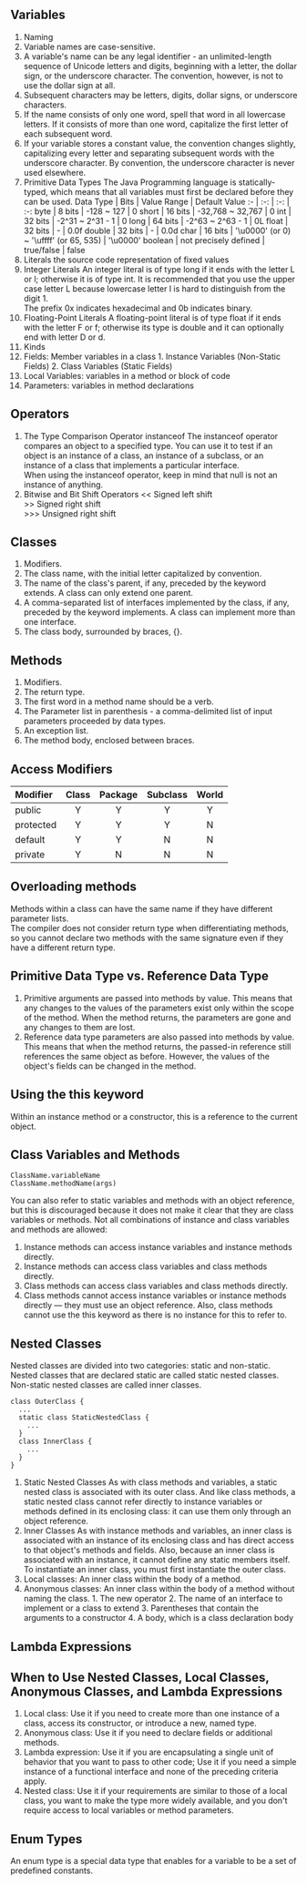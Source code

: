## Variables
1. Naming
  1. Variable names are case-sensitive.
  2. A variable's name can be any legal identifier - an unlimited-length sequence of Unicode letters and digits, beginning with a letter, the dollar sign, or the underscore character. The convention, however, is not to use the dollar sign at all.
  3. Subsequent characters may be letters, digits, dollar signs, or underscore characters.
  4. If the name consists of only one word, spell that word in all lowercase letters. If it consists of more than one word, capitalize the first letter of each subsequent word.
  5. If your variable stores a constant value, the convention changes slightly, capitalizing every letter and separating subsequent words with the underscore character. By convention, the underscore character is never used elsewhere.
2. Primitive Data Types
  The Java Programming language is statically-typed, which means that all variables must first be declared before they can be used.
Data Type | Bits | Value Range | Default Value
:- | :-: | :-: | :-:
byte | 8 bits | -128 ~ 127 | 0
short | 16 bits | -32,768 ~ 32,767 | 0
int | 32 bits | -2^31 ~ 2^31 - 1 | 0
long |  64 bits | -2^63 ~ 2^63 - 1 | 0L
float | 32 bits | - | 0.0f
double | 32 bits | - | 0.0d
char | 16 bits | '\u0000' (or 0) ~ '\uffff' (or 65, 535) | '\u0000'
boolean | not precisely defined | true/false | false
  1. Literals
    the source code representation of fixed values
  2. Integer Literals
    An integer literal is of type long if it ends with the letter L or l; otherwise it is of type int. It is recommended that you use the upper case letter L because lowercase letter l is hard to distinguish from the digit 1. <br>
    The prefix 0x indicates hexadecimal and 0b indicates binary.
  3. Floating-Point Literals
    A floating-point literal is of type float if it ends with the letter F or f; otherwise its type is double and it can optionally end with letter D or d.
3. Kinds
  1. Fields: Member variables in a class
    1. Instance Variables (Non-Static Fields)
    2. Class Variables (Static Fields)
  2. Local Variables: variables in a method or block of code
  3. Parameters: variables in method declarations
## Operators
1. The Type Comparison Operator instanceof
  The instanceof operator compares an object to a specified type. You can use it to test if an object is an instance of a class, an instance of a subclass, or an instance of a class that implements a particular interface. <br>
  When using the instanceof operator, keep in mind that null is not an instance of anything.
2. Bitwise and Bit Shift Operators
  << Signed left shift <br>
  \>\> Signed right shift <br>
  \>\>\> Unsigned right shift
## Classes
1. Modifiers.
2. The class name, with the initial letter capitalized by convention.
3. The name of the class's parent, if any, preceded by the keyword extends. A class can only extend one parent.
4. A comma-separated list of interfaces implemented by the class, if any, preceded by the keyword implements. A class can implement more than one interface.
5. The class body, surrounded by braces, {}.
## Methods
1. Modifiers.
2. The return type.
3. The first word in a method name should be a verb.
4. The Parameter list in parenthesis - a comma-delimited list of input parameters proceeded by data types.
5. An exception list.
6. The method body, enclosed between braces.
## Access Modifiers
Modifier | Class | Package | Subclass | World
:- | :-: | :-: | :-: | :-:
public | Y | Y | Y | Y
protected | Y | Y | Y | N
default | Y | Y | N | N
private | Y | N | N | N
## Overloading methods
Methods within a class can have the same name if they have different parameter lists. <br>
The compiler does not consider return type when differentiating methods, so you cannot declare two methods with the same signature even if they have a different return type.
## Primitive Data Type vs. Reference Data Type
1. Primitive arguments are passed into methods by value. This means that any changes to the values of the parameters exist only within the scope of the method. When the method returns, the parameters are gone and any changes to them are lost.
2. Reference data type parameters are also passed into methods by value. This means that when the method returns, the passed-in reference still references the same object as before. However, the values of the object's fields can be changed in the method.
## Using the this keyword
Within an instance method or a constructor, this is a reference to the current object.
## Class Variables and Methods
```
ClassName.variableName
ClassName.methodName(args)
```
You can also refer to static variables and methods with an object reference, but this is discouraged because it does not make it clear that they are class variables or methods.
Not all combinations of instance and class variables and methods are allowed:
1. Instance methods can access instance variables and instance methods directly.
2. Instance methods can access class variables and class methods directly.
3. Class methods can access class variables and class methods directly.
4. Class methods cannot access instance variables or instance methods directly — they must use an object reference. Also, class methods cannot use the this keyword as there is no instance for this to refer to.
## Nested Classes
Nested classes are divided into two categories: static and non-static. Nested classes that are declared static are called static nested classes. Non-static nested classes are called inner classes.
```
class OuterClass {
  ...
  static class StaticNestedClass {
    ...
  }
  class InnerClass {
    ...
  }
}
```
1. Static Nested Classes
As with class methods and variables, a static nested class is associated with its outer class. And like class methods, a static nested class cannot refer directly to instance variables or methods defined in its enclosing class: it can use them only through an object reference.
2. Inner Classes
As with instance methods and variables, an inner class is associated with an instance of its enclosing class and has direct access to that object's methods and fields. Also, because an inner class is associated with an instance, it cannot define any static members itself. To instantiate an inner class, you must first instantiate the outer class.
  1. Local classes: An inner class within the body of a method.
  2. Anonymous classes: An inner class within the body of a method without naming the class.
    1. The new operator
    2. The name of an interface to implement or a class to extend
    3. Parentheses that contain the arguments to a constructor
    4. A body, which is a class declaration body
## Lambda Expressions
## When to Use Nested Classes, Local Classes, Anonymous Classes, and Lambda Expressions
1. Local class: Use it if you need to create more than one instance of a class, access its constructor, or introduce a new, named type.
2. Anonymous class: Use it if you need to declare fields or additional methods.
3. Lambda expression: Use it if you are encapsulating a single unit of behavior that you want to pass to other code; Use it if you need a simple instance of a functional interface and none of the preceding criteria apply.
4. Nested class: Use it if your requirements are similar to those of a local class, you want to make the type more widely available, and you don't require access to local variables or method parameters.
## Enum Types
An enum type is a special data type that enables for a variable to be a set of predefined constants.
